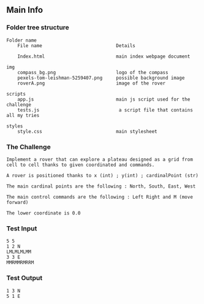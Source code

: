 ## Main Info

### Folder tree structure

    Folder name
        File name                           Details

        Index.html                          main index webpage document

    img
        compass_bg.png                      logo of the compass
        pexels-tom-leishman-5259407.png     possible background image
        roverA.png                          image of the rover

    scripts
        app.js                              main js script used for the challenge
        tests.js                             a script file that contains all my tries

    styles
        style.css                           main stylesheet

### The Challenge

    Implement a rover that can explore a plateau designed as a grid from cell to cell thanks to given coordinated and commands.

    A rover is positioned thanks to x (int) ; y(int) ; cardinalPoint (str)

    The main cardinal points are the following : North, South, East, West

    The main control commands are the following : Left Right and M (move forward)

    The lower coordinate is 0.0

### Test Input
    5 5
    1 2 N
    LMLMLMLMM
    3 3 E
    MMRMMRMRRM

### Test Output
    1 3 N
    5 1 E